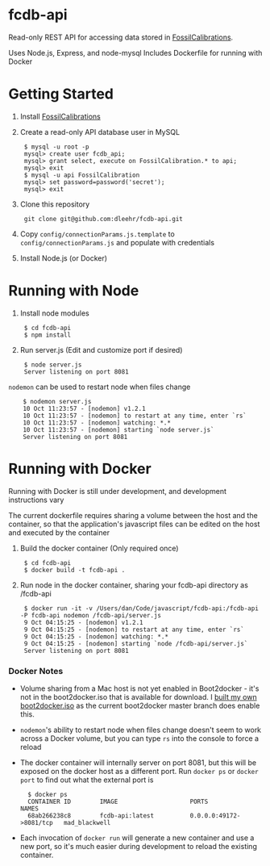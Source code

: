 fcdb-api
========

Read-only REST API for accessing data stored in [FossilCalibrations](https://github.com/NESCent/FossilCalibrations).

Uses Node.js, Express, and node-mysql
Includes Dockerfile for running with Docker

Getting Started
===============

1. Install [FossilCalibrations](https://github.com/NESCent/FossilCalibrations)
2. Create a read-only API database user in MySQL

        $ mysql -u root -p
        mysql> create user fcdb_api;
        mysql> grant select, execute on FossilCalibration.* to api;
        mysql> exit
        $ mysql -u api FossilCalibration
        mysql> set password=password('secret');
        mysql> exit

3. Clone this repository

        git clone git@github.com:dleehr/fcdb-api.git
        
4. Copy `config/connectionParams.js.template` to `config/connectionParams.js` and populate with credentials
5. Install Node.js (or Docker)

Running with Node
=================

1. Install node modules

        $ cd fcdb-api
        $ npm install
        
2. Run server.js (Edit and customize port if desired)

        $ node server.js
        Server listening on port 8081
        
`nodemon` can be used to restart node when files change

        $ nodemon server.js 
        10 Oct 11:23:57 - [nodemon] v1.2.1
        10 Oct 11:23:57 - [nodemon] to restart at any time, enter `rs`
        10 Oct 11:23:57 - [nodemon] watching: *.*
        10 Oct 11:23:57 - [nodemon] starting `node server.js`
        Server listening on port 8081


Running with Docker
===================

Running with Docker is still under development, and development instructions vary 

The current dockerfile requires sharing a volume between the host and the container, so that the application's javascript files can be edited on the host and executed by the container

1. Build the docker container (Only required once)
  
        $ cd fcdb-api
        $ docker build -t fcdb-api .

2. Run node in the docker container, sharing your fcdb-api directory as /fcdb-api

        $ docker run -it -v /Users/dan/Code/javascript/fcdb-api:/fcdb-api -P fcdb-api nodemon /fcdb-api/server.js
        9 Oct 04:15:25 - [nodemon] v1.2.1
        9 Oct 04:15:25 - [nodemon] to restart at any time, enter `rs`
        9 Oct 04:15:25 - [nodemon] watching: *.*
        9 Oct 04:15:25 - [nodemon] starting `node /fcdb-api/server.js`
        Server listening on port 8081

### Docker Notes

- Volume sharing from a Mac host is not yet enabled in Boot2docker - it's not in the boot2docker.iso that is available for download. I [built my own boot2docker.iso](https://github.com/boot2docker/boot2docker/blob/master/doc/BUILD.md) as the current boot2docker master branch does enable this.
- `nodemon`'s ability to restart node when files change doesn't seem to work across a Docker volume, but you can type `rs` into the console to force a reload
- The docker container will internally server on port 8081, but this will be exposed on the docker host as a different port. Run `docker ps` or `docker port` to find out what the external port is
      
        $ docker ps
        CONTAINER ID        IMAGE                    PORTS                     NAMES
        68ab266238c8        fcdb-api:latest          0.0.0.0:49172->8081/tcp   mad_blackwell     

- Each invocation of `docker run` will generate a new container and use a new port, so it's much easier during development to reload the existing container.

